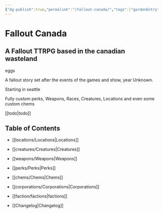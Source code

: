 ```yaml
---
{"dg-publish":true,"permalink":"/fallout-canada/","tags":["gardenEntry"],"dgShowLocalGraph":"true"}
---
```



# Fallout Canada

## A Fallout TTRPG based in the canadian wasteland
eggs
  

A fallout story set after the events of the games and show, year Unknown.

  

Starting in seattle

  

Fully custom perks, Weapons, Races, Creatures, Locations and even some custom chems

  

[[todo\|todo]]

  

## Table of Contents

- [[locations/Locations\|Locations]]

- [[creatures/Creatures\|Creatures]]

- [[weapons/Weapons\|Weapons]]

- [[perks/Perks\|Perks]]

- [[chems/Chems\|Chems]]

- [[corporations/Corporations\|Corporations]]

- [[faction/factions\|factions]]

- [[Changelog\|Changelog]]